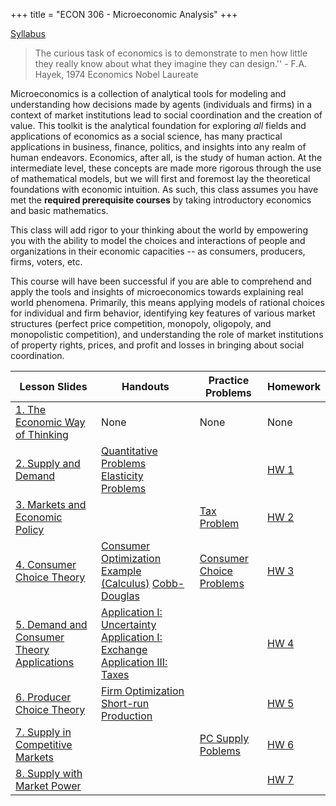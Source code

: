 +++
title = "ECON 306 - Microeconomic Analysis"
+++

[Syllabus](https://www.dropbox.com/s/b5v4jcyxx8k7551/ECON_306_S2018_1_Syllabus_Safner.pdf?dl=0)

> The curious task of economics is to demonstrate to men how little they really know about what they imagine they can design.'' - F.A. Hayek, 1974 Economics Nobel Laureate

Microeconomics is a collection of analytical tools for modeling and understanding how decisions made by agents (individuals and firms) in a context of market institutions lead to social coordination and the creation of value. This toolkit is the analytical foundation for exploring *all* fields and applications of economics as a social science, has many practical applications in business, finance, politics, and insights into any realm of human endeavors. Economics, after all, is the study of human action. At the intermediate level, these concepts are made more rigorous through the use of mathematical models, but we will first and foremost lay the theoretical foundations with economic intuition. As such, this class assumes you have met the **required prerequisite courses** by taking introductory economics and basic mathematics. 

This class will add rigor to your thinking about the world by empowering you with the ability to model the choices and interactions of people and organizations in their economic capacities -- as consumers, producers, firms, voters, etc. 

This course will have been successful if you are able to comprehend and apply the tools and insights of microeconomics towards explaining real world phenomena. Primarily, this means applying models of rational choices for individual and firm behavior, identifying key features of various market structures (perfect price competition, monopoly, oligopoly, and monopolistic competition), and understanding the role of market institutions of property rights, prices, and profit and losses in bringing about social coordination.


| Lesson Slides | Handouts | Practice Problems | Homework |
|---|---|----|---|
| [1. The Economic Way of Thinking](https://www.dropbox.com/s/k3oyil3vmhdouxk/1.%20The%20Economic%20Way%20of%20Thinking.pdf?dl=0) | None | None | None |
| [2. Supply and Demand](https://www.dropbox.com/s/fk1opx40puy15b1/2.%20Supply%20and%20Demand.pdf?dl=0) | [Quantitative Problems](https://www.dropbox.com/s/o0hud4d2fsewc6u/Supply%20and%20Demand%20Quantitative%20Problems.pdf?dl=0) [Elasticity Problems](https://www.dropbox.com/s/rgo1ao8n9yc44c2/Elasticity%20Problems.pdf?dl=0)|  | [HW 1](https://www.dropbox.com/s/s6zwco7wempxc8z/HW%201.pdf?dl=0) | 
| [3. Markets and Economic Policy](https://www.dropbox.com/s/qmnyitxolgnth0v/3.%20Markets%20and%20Economic%20Policy.pdf?dl=0) | |[Tax Problem](https://www.dropbox.com/s/exxv9hqkkmod4tq/Tax%20Problem%20Answers.pdf?dl=0) | [HW 2](https://www.dropbox.com/s/lj718i3ocw2dyf0/HW%202.pdf?dl=0) |
| [4. Consumer Choice Theory](https://www.dropbox.com/s/f6wbl2tr11nf34g/4.%20Consumer%20Choice%20Theory.pdf?dl=0) | [Consumer Optimization Example (Calculus)](https://www.dropbox.com/s/wju4ho4aze9ebpp/Consumer%20Optimization%20Problem%20Example.pdf?dl=0) [Cobb-Douglas](https://www.dropbox.com/s/141zvj3yxd29dez/Cobb-Douglas.pdf?dl=0)| [Consumer Choice Problems](https://www.dropbox.com/s/zcq3xdex3ewvao5/Consumer%20Choice%20Problems.pdf?dl=0) |[HW 3](https://www.dropbox.com/s/t24zvqud33tabwh/HW%203.pdf?dl=0) | 
| [5. Demand and Consumer Theory Applications](https://www.dropbox.com/s/4intn34p9jqfl49/5.%20Demand%20and%20Consumer%20Theory%20Applications.pdf?dl=0) | [Application I: Uncertainty](https://www.dropbox.com/s/gsozzygwl0em7zz/CT%20Application%20I%20-%20Uncertainty.pdf?dl=0) [Application I: Exchange](https://www.dropbox.com/s/3iafo4lba9odyq8/CT%20Application%20II%20-%20Exchange.pdf?dl=0) [Application III: Taxes](https://www.dropbox.com/s/f473sd7h0ql3qyg/CT%20Application%20III%20-%20Consumption%20Tax%20vs.%20Income%20Tax.pdf?dl=0) | | [HW 4](https://www.dropbox.com/s/5mlozvbnpvvcyic/HW%204.pdf?dl=0) | 
| [6. Producer Choice Theory](https://www.dropbox.com/s/aso1f0wfgnb96q7/6.%20Producer%20Choice%20Theory.pdf?dl=0) | [Firm Optimization](https://www.dropbox.com/s/2qhmfx9he513h06/Firm%20Optimization%20.pdf?dl=0) [Short-run Production](https://www.dropbox.com/s/wmh23ddmp95mh4e/Short%20Run%20Production.pdf?dl=0) | | [HW 5](https://www.dropbox.com/s/9px4yj2lc7f831p/HW%205.pdf?dl=0) | 
| [7. Supply in Competitive Markets](https://www.dropbox.com/s/k2odkiv8zchal6i/7.%20Supply%20in%20Competitive%20Markets.pdf?dl=0) | | [PC Supply Poblems](https://www.dropbox.com/s/s9czidpkvp67x2r/PC%20Supply%20Practice%20Problems.pdf?dl=0) | [HW 6](https://www.dropbox.com/s/dcv79y31z228evy/HW%206.pdf?dl=0) | 
| [8. Supply with Market Power](https://www.dropbox.com/s/a9woex7wyb3f33r/8.%20Supply%20with%20Market%20Power.pdf?dl=0) | | | [HW 7](https://www.dropbox.com/s/1fq8ojkm34ynrkw/HW%207.pdf?dl=0) | 
